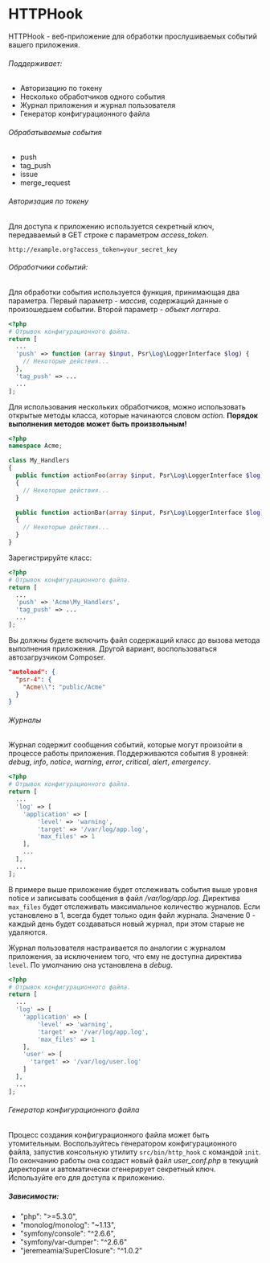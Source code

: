 # HTTPHook
HTTPHook - веб-приложение для обработки прослушиваемых событий вашего приложения.

###### Поддерживает:
- Авторизацию по токену
- Несколько обработчиков одного события
- Журнал приложения и журнал пользователя
- Генератор конфигурационного файла

###### Обрабатываемые события
- push
- tag_push
- issue
- merge_request

###### Авторизация по токену
Для доступа к приложению используется секретный ключ, передаваемый в GET строке с параметром *access_token*.
```
http://example.org?access_token=your_secret_key
```

###### Обработчики событий:
Для обработки события используется функция, принимающая два параметра.
Первый параметр - *массив*, содержащий данные о произошедшем событии.
Второй параметр - *объект логгера*.
```php
<?php
# Отрывок конфигурационного файла.
return [
  ...
  'push' => function (array $input, Psr\Log\LoggerInterface $log) {
    // Некоторые действия...
  },
  'tag_push' => ...
  ...
];
```

Для использования нескольких обработчиков, можно использовать открытые методы класса, которые начинаются словом *action*. **Порядок выполнения методов может быть произвольным!**

```php
<?php
namespace Acme;

class My_Handlers
{
  public function actionFoo(array $input, Psr\Log\LoggerInterface $log)
  {
    // Некоторые действия...
  }

  public function actionBar(array $input, Psr\Log\LoggerInterface $log)
  {
    // Некоторые действия...
  }
}
```

Зарегистрируйте класс:
```php
<?php
# Отрывок конфигурационного файла.
return [
  ...
  'push' => 'Acme\My_Handlers',
  'tag_push' => ...
  ...
];
```

Вы должны будете включить файл содержащий класс до вызова метода выполнения приложения. Другой вариант, воспользоваться автозагрузчиком Composer.
```json
"autoload": {
  "psr-4": {
    "Acme\\": "public/Acme"
  }
}
```

###### Журналы
Журнал содержит сообщения событий, которые могут произойти в процессе работы приложения. Поддерживаются события 8 уровней: *debug*, *info*, *notice*, *warning*, *error*, *critical*, *alert*, *emergency*.

```php
<?php
# Отрывок конфигурационного файла.
return [
  ...
  'log' => [
    'application' => [
        'level' => 'warning',
        'target' => '/var/log/app.log',
        'max_files' => 1
    ],
    ...
  ],
  ...
];
```
В примере выше приложение будет отслеживать события выше уровня notice и записывать сообщения в файл */var/log/app.log*. Директива `max_files` будет отслеживать максимальное количество журналов. Если установлено в 1, всегда будет только один файл журнала. Значение 0 - каждый день будет создаваться новый журнал, при этом старые не удаляются.

Журнал пользователя настраивается по аналогии с журналом приложения, за исключением того, что ему не доступна директива `level`. По умолчанию она установлена в *debug*.
```php
<?php
# Отрывок конфигурационного файла.
return [
  ...
  'log' => [
    'application' => [
        'level' => 'warning',
        'target' => '/var/log/app.log',
        'max_files' => 1
    ],
    'user' => [
      'target' => '/var/log/user.log'
    ]
  ],
  ...
];
```

###### Генератор конфигурационного файла
Процесс создания конфигурационного файла может быть утомительным. Воспользуйтесь генератором конфигурационного файла, запустив консольную утилиту `src/bin/http_hook` с командой `init`. По окончанию работы она создаст новый файл *user_conf.php* в текущий директории и автоматически сгенерирует секретный ключ. Используйте его для доступа к приложению.

##### Зависимости:
- "php": ">=5.3.0",
- "monolog/monolog": "~1.13",
- "symfony/console": "^2.6.6",
- "symfony/var-dumper": "^2.6.6"
- "jeremeamia/SuperClosure": "^1.0.2"
